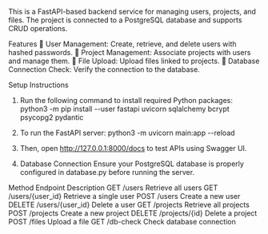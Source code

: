 This is a FastAPI-based backend service for managing users, projects, and files. The project is connected to a PostgreSQL database and supports CRUD operations.

Features
🔹 User Management: Create, retrieve, and delete users with hashed passwords.
🔹 Project Management: Associate projects with users and manage them.
🔹 File Upload: Upload files linked to projects.
🔹 Database Connection Check: Verify the connection to the database.



Setup Instructions
1. Run the following command to install required Python packages:
python3 -m pip install --user fastapi uvicorn sqlalchemy bcrypt psycopg2 pydantic

2. To run the FastAPI server:
python3 -m uvicorn main:app --reload

3. Then, open http://127.0.0.1:8000/docs to test APIs using Swagger UI.

4. Database Connection
Ensure your PostgreSQL database is properly configured in database.py before running the server.


Method	        Endpoint	                    Description
GET	            /users	                        Retrieve all users
GET	            /users/{user_id}	            Retrieve a single user
POST	        /users	                        Create a new user
DELETE	        /users/{user_id}	            Delete a user
GET	            /projects	                    Retrieve all projects
POST	        /projects	                    Create a new project
DELETE	        /projects/{id}	                Delete a project
POST	        /files	                        Upload a file
GET	            /db-check	                    Check database connection